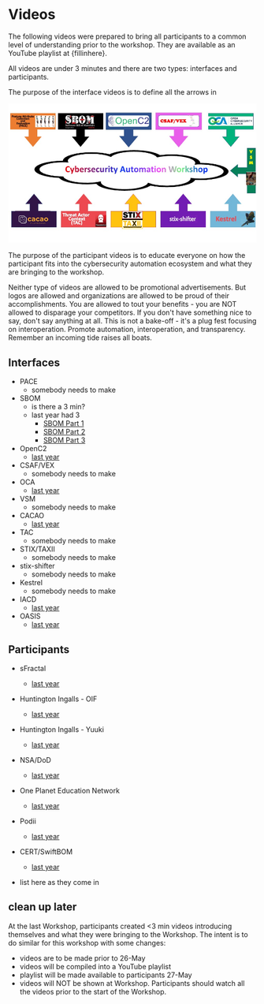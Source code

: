 # Videos
The following videos were prepared to bring all participants to a common
level of understanding prior to the workshop.
They are available as an YouTube playlist at {fillinhere}.

All videos are under 3 minutes and there are two types:
interfaces and participants.

The purpose of the interface videos is to define all the arrows in

![CAW logo](Images/caw_logo.jpg)

The purpose of the participant videos is to educate everyone on how the
participant fits into the cybersecurity automation ecosystem and what
they are bringing to the workshop.

Neither type of videos are allowed to be promotional advertisements.
But logos are allowed and organizations are allowed to be proud
of their accomplishments.
You are allowed to tout your benefits - you are NOT allowed to disparage
your competitors.
If you don't have something nice to say, don't say anything at all.
This is not a bake-off - it's a plug fest focusing on interoperation.
Promote automation, interoperation, and transparency.
Remember an incoming tide raises all boats.

## Interfaces
- PACE
    + somebody needs to make
- SBOM
    + is there a 3 min?
    + last year had 3
       - [SBOM Part 1](https://drive.google.com/file/d/1iVRY4Fm7j9ecfPAPtiNcozFLkZWjAXuH)
       - [SBOM Part 2](https://drive.google.com/file/d/1KXkHj8ifzSMXm7RTUdbTvW-TeamoeQfE)
       - [SBOM Part 3](https://drive.google.com/file/d/18zOFprSwZ-IJDYIDiQzSOhikD0ul4nyX)
- OpenC2
   + [last year](https://youtu.be/O78Qx_6PK9s)
- CSAF/VEX
   + somebody needs to make
- OCA
   + [last year](https://youtu.be/qZgeJ01cqeQ)
- VSM
   + somebody needs to make
- CACAO
   + [last year](https://www.youtube.com/watch?v=hi6vXKc_9ZE)
- TAC
   + somebody needs to make
- STIX/TAXII
   + somebody needs to make
- stix-shifter
   + somebody needs to make
- Kestrel
   + somebody needs to make
- IACD
   + [last year](https://youtu.be/YFRMHGUDU7U)
- OASIS
   + [last year](https://github.com/oasis-tcs/openc2-usecases/blob/main/PlugFests/2021.10.28-TTD-PlugfestHackathon/Results/OasisCybersecurityAutomationMashup_Trim.mp4)

## Participants
- sFractal
   + [last year](https://youtu.be/uTr9HyRXnGw)
- Huntington Ingalls - OIF
   + [last year](https://github.com/oasis-tcs/openc2-usecases/blob/main/PlugFests/2021.10.28-TTD-PlugfestHackathon/Results/OIF_Plugfest.pptx)
- Huntington Ingalls - Yuuki
   + [last year](https://github.com/oasis-tcs/openc2-usecases/blob/main/PlugFests/2021.10.28-TTD-PlugfestHackathon/Results/plugfest_yuuki_hii.m4v)
- NSA/DoD
    + [last year](https://docs.google.com/presentation/d/15huEOiGChV2chSM82q_r3grfpkxqkPn4wvObvpZMC9k)
- One Planet Education Network
   + [last year](https://www.youtube.com/watch?v=YpUSXLIgphg)
- Podii
   + [last year](https://github.com/oasis-tcs/openc2-usecases/blob/main/PlugFests/2021.10.28-TTD-PlugfestHackathon/Results/podii.plugfest.intro.mov)
- CERT/SwiftBOM
   + [last year](https://youtu.be/pmqGp8TWoF4)

- list here as they come in

## clean up later
At the last Workshop, participants created <3 min videos introducing themselves
and what they were bringing to the Workshop.
The intent is to do similar for this workshop with some changes:
- videos are to be made prior to 26-May
- videos will be compiled into a YouTube playlist
- playlist will be made available to participants 27-May
- videos will NOT be shown at Workshop. Participants should watch all the videos prior to the start of the Workshop.
